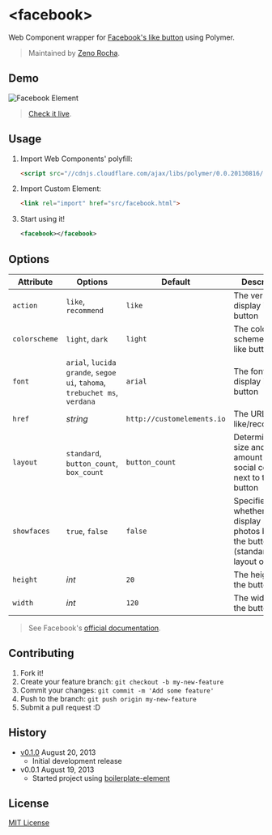 # &lt;facebook&gt;

Web Component wrapper for [Facebook's like button](https://developers.facebook.com/docs/reference/plugins/like/) using Polymer.

> Maintained by [Zeno Rocha](https://github.com/zenorocha).

## Demo

![Facebook Element](http://zno.io/Quih/facebook-element.png)

> [Check it live](http://customelements.github.io/facebook-element).

## Usage

1. Import Web Components' polyfill:

	```html
	<script src="//cdnjs.cloudflare.com/ajax/libs/polymer/0.0.20130816/polymer.min.js"></script>
	```

2. Import Custom Element:

	```html
	<link rel="import" href="src/facebook.html">
	```

3. Start using it!

	```xml
	<facebook></facebook>
	```

## Options

Attribute     | Options             | Default        | Description
---           | ---                 | ---            | ---
`action`      | `like`, `recommend` | `like` | The verb to display in the button
`colorscheme` | `light`, `dark` | `light` | The color scheme for the like button
`font`        | `arial`, `lucida grande`, `segoe ui`, `tahoma`, `trebuchet ms`, `verdana` | `arial` | The font to display in the button
`href`        | *string* | `http://customelements.io` | The URL to like/recommend
`layout`      | `standard`, `button_count`, `box_count` | `button_count` | Determines the size and amount of social context next to the button
`showfaces`   | `true`, `false` | `false` | Specifies whether to display profile photos below the button (standard layout only)
`height`       | *int* | `20` | The height of the button
`width`       | *int* | `120` | The width of the button

> See Facebook's [official documentation](https://developers.facebook.com/docs/reference/plugins/like/).

## Contributing

1. Fork it!
2. Create your feature branch: `git checkout -b my-new-feature`
3. Commit your changes: `git commit -m 'Add some feature'`
4. Push to the branch: `git push origin my-new-feature`
5. Submit a pull request :D

## History

* [v0.1.0](https://github.com/customelements/facebook-element/releases/tag/0.1.0) August 20, 2013
	* Initial development release
* v0.0.1 August 19, 2013
	* Started project using [boilerplate-element](https://github.com/customelements/boilerplate-element)

## License

[MIT License](http://opensource.org/licenses/MIT)
